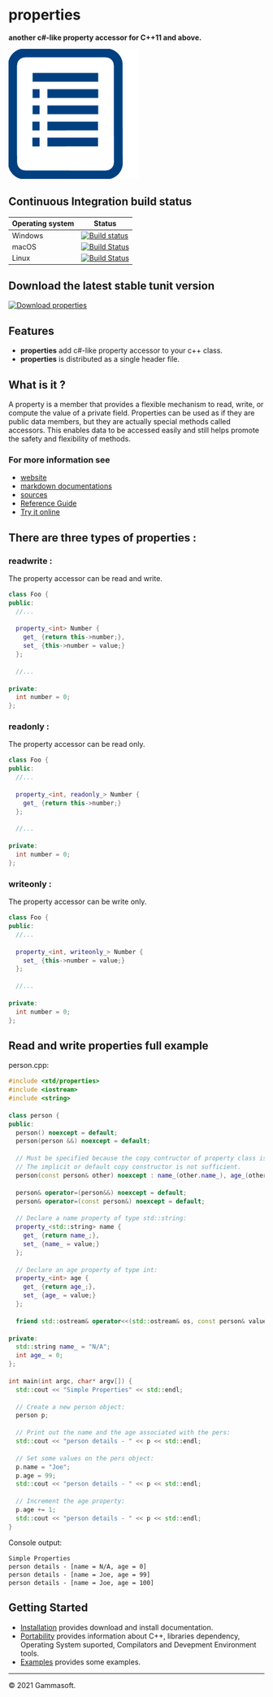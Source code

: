 # properties

**another c#-like property accessor for C++11 and above.**

[![properties](docs/pictures/properties_header.png)](https://gammasoft71.wixsite.com/properties)

## Continuous Integration build status

| Operating system | Status                                                                                                                                               |
|------------------|------------------------------------------------------------------------------------------------------------------------------------------------------|
| Windows          | [![Build status](https://ci.appveyor.com/api/projects/status/r3w9ojjiecp4vf8f?svg=true)](https://ci.appveyor.com/project/gammasoft71/xtd-properties) |
| macOS            | [![Build Status](https://travis-ci.org/gammasoft71/xtd_properties.svg?branch=master)](https://travis-ci.org/gammasoft71/xtd_properties)              |
| Linux            | [![Build Status](https://travis-ci.org/gammasoft71/xtd_properties.svg?branch=master)](https://travis-ci.org/gammasoft71/xtd_properties)              |

## Download the latest stable tunit version

[![Download properties](https://img.shields.io/sourceforge/dt/properties.svg)](https://sourceforge.net/projects/properties/files/latest/download)

## Features

* **properties** add c#-like property accessor to your c++ class.
* **properties** is distributed as a single header file.

## What is it ?

A property is a member that provides a flexible mechanism to read, write, or compute the value of a private field. Properties can be used as if they are public data members, but they are actually special methods called accessors. This enables data to be accessed easily and still helps promote the safety and flexibility of methods.

### For more information see
* [website](https://gammasoft71.wixsite.com/properties) 
* [markdown documentations](docs/home.md)
* [sources](https://github.com/gammasoft71/properties)
* [Reference Guide](https://codedocs.xyz/gammasoft71/properties/)
* [Try it online](https://wandbox.org/permlink/yJY2t1qX5wV9FAcl)

## There are three types of properties :

### readwrite :

The property accessor can be read and write.

```c++
class Foo {
public:
  //...
  
  property_<int> Number {
    get_ {return this->number;},
    set_ {this->number = value;}
  };
  
  //...
  
private:
  int number = 0;
};
```

### readonly :

The property accessor can be read only.

```c++
class Foo {
public:
  //...
  
  property_<int, readonly_> Number {
    get_ {return this->number;}
  };
  
  //...
  
private:
  int number = 0;
};
```

### writeonly :

The property accessor can be write only.

```c++
class Foo {
public:
  //...
  
  property_<int, writeonly_> Number {
    set_ {this->number = value;}
  };
  
  //...
  
private:
  int number = 0;
};
```

## Read and write properties full example

person.cpp:

```c++
#include <xtd/properties>
#include <iostream>
#include <string>

class person {
public:
  person() noexcept = default;
  person(person &&) noexcept = default;

  // Must be specified because the copy contructor of property class is deleted.
  // The implicit or default copy constructor is not sufficient.
  person(const person& other) noexcept : name_(other.name_), age_(other.age_) {}

  person& operator=(person&&) noexcept = default;
  person& operator=(const person&) noexcept = default;
  
  // Declare a name property of type std::string:
  property_<std::string> name {
    get_ {return name_;},
    set_ {name_ = value;}
  };
  
  // Declare an age property of type int:
  property_<int> age {
    get_ {return age_;},
    set_ {age_ = value;}
  };
  
  friend std::ostream& operator<<(std::ostream& os, const person& value) {return os << "[name = " << value.name << ", age = " << value.age << "]";}
   
private:
  std::string name_ = "N/A";
  int age_ = 0;
};

int main(int argc, char* argv[]) {
  std::cout << "Simple Properties" << std::endl;
    
  // Create a new person object:
  person p;
  
  // Print out the name and the age associated with the pers:
  std::cout << "person details - " << p << std::endl;

  // Set some values on the pers object:
  p.name = "Joe";
  p.age = 99;
  std::cout << "person details - " << p << std::endl;

  // Increment the age property:
  p.age += 1;
  std::cout << "person details - " << p << std::endl;
}
```

Console output:

```
Simple Properties
person details - [name = N/A, age = 0]
person details - [name = Joe, age = 99]
person details - [name = Joe, age = 100]
```

## Getting Started

* [Installation](docs/downloads.md) provides download and install documentation.
* [Portability](docs/portability.md) provides information about C++, libraries dependency, Operating System suported, Compilators and Devepment Environment tools.
* [Examples](docs/examples.md) provides some examples.

______________________________________________________________________________________________

© 2021 Gammasoft.

